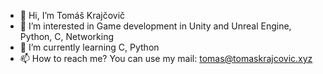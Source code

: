 - 👋 Hi, I’m Tomáš Krajčovič
- 👀 I’m interested in Game development in Unity and Unreal Engine, Python, C, Networking
- 🌱 I’m currently learning C, Python
- 📫 How to reach me? You can use my mail: tomas@tomaskrajcovic.xyz

<!--START_SECTION:badges-->
<!--END_SECTION:badges-->
